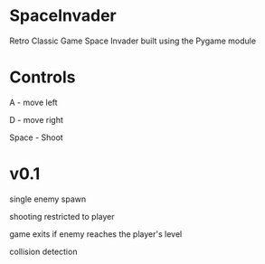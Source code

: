 # SpaceInvader
Retro Classic Game Space Invader built using the Pygame module

# Controls
A - move left

D - move right

Space - Shoot

# v0.1
single enemy spawn

shooting restricted to player

game exits if enemy reaches the player's level

collision detection
